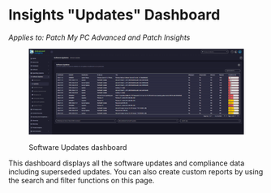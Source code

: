 # Insights "Updates" Dashboard

_Applies to: Patch My PC Advanced and Patch Insights_

<figure><img src="/_images/gitbook/image%20%28303%29.png" alt=""><figcaption><p>Software Updates dashboard</p></figcaption></figure>

This dashboard displays all the software updates and compliance data including superseded updates.  You can also create custom reports by using the search and filter functions on this page.
